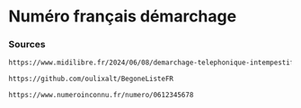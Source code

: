 # Numéro français démarchage



### Sources

```sh
https://www.midilibre.fr/2024/06/08/demarchage-telephonique-intempestif-voici-la-liste-des-numeros-qui-sont-associes-a-un-appel-commercial-ou-a-un-risque-darnaque-12001017.php#:~:text=Pour%20la%20France%20M%C3%A9tropolitaine%2C%20il,%2C%2009%20478%2C%2009%20479.
```

```sh
https://github.com/oulixalt/BegoneListeFR
```

```sh
https://www.numeroinconnu.fr/numero/0612345678
```